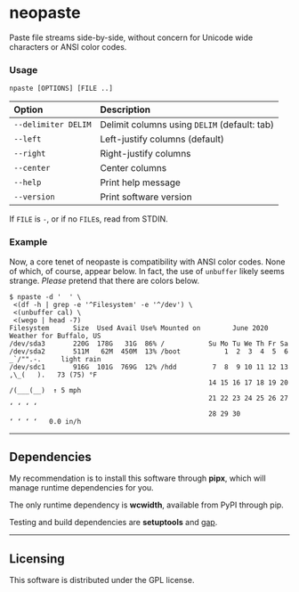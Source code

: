 # neopaste

Paste file streams side-by-side, without concern for Unicode wide characters or
ANSI color codes.

### Usage

```
npaste [OPTIONS] [FILE ..]
```

|Option              |Description                                  |
|:-------------------|:--------------------------------------------|
|`--delimiter DELIM` |Delimit columns using `DELIM` (default: tab) |
|`--left`            |Left-justify columns (default)               |
|`--right`           |Right-justify columns                        |
|`--center`          |Center columns                               |
|`--help`            |Print help message                           |
|`--version`         |Print software version                       |

If `FILE` is `-`, or if no `FILE`s, read from STDIN.


### Example

Now, a core tenet of neopaste is compatibility with ANSI color codes. None of
which, of course, appear below. In fact, the use of `unbuffer` likely seems
strange. *Please* pretend that there are colors below.

```
$ npaste -d '  ' \
 <(df -h | grep -e '^Filesystem' -e '^/dev') \
 <(unbuffer cal) \
 <(wego | head -7)
Filesystem      Size  Used Avail Use% Mounted on        June 2020       Weather for Buffalo, US
/dev/sda3       220G  178G   31G  86% /           Su Mo Tu We Th Fr Sa
/dev/sda2       511M   62M  450M  13% /boot           1  2  3  4  5  6    _`/"".-.     light rain
/dev/sdc1       916G  101G  769G  12% /hdd         7  8  9 10 11 12 13     ,\_(   ).   73 (75) °F
                                                  14 15 16 17 18 19 20      /(___(__)  ↑ 5 mph
                                                  21 22 23 24 25 26 27        ʻ ʻ ʻ ʻ
                                                  28 29 30                   ʻ ʻ ʻ ʻ   0.0 in/h
```

----


## Dependencies

My recommendation is to install this software through **pipx**, which will
manage runtime dependencies for you.

The only runtime dependency is **wcwidth**, available from PyPI through pip.

Testing and build dependencies are **setuptools** and
[gap](https://git.dominic-ricottone.com/gap).

----


## Licensing

This software is distributed under the GPL license.

